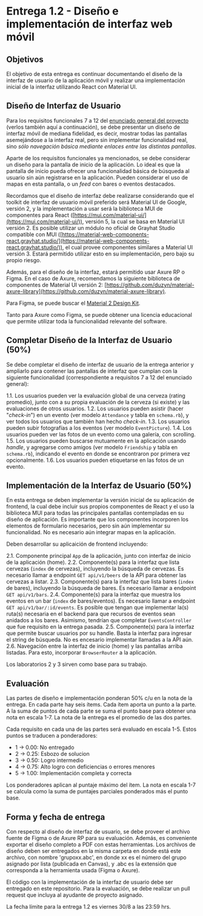 # Entrega 1.2 - Diseño e implementación de interfaz web móvil

## Objetivos

El objetivo de esta entrega es continuar documentando el diseño de la interfaz de usuario de la aplicación móvil y realizar una implementación inicial de la interfaz utilizando React con Material UI.

## Diseño de Interfaz de Usuario

Para los requisitos funcionales 7 a 12 del [enunciado general del proyecto](../../README.md) (verlos también aquí a continuación), se debe presentar un diseño de interfaz móvil de mediana fidelidad, es decir, mostrar todas las pantallas asemejándose a la interfaz real, pero sin implementar funcionalidad real, sino _sólo navegación básica mediante enlaces entre las distintas pantallas_.

Aparte de los requisitos funcionales ya mencionados, se debe considerar un diseño para la pantalla de inicio de la aplicación. Lo ideal es que la pantalla de inicio pueda ofrecer una funcionalidad básica de búsqueda al usuario sin aún registrarse en la aplicación. Pueden considerar el uso de mapas en esta pantalla, o un _feed_ con bares o eventos destacados.

Recordamos que el diseño de interfaz debe realizarse considerando que el toolkit de interfaz de usuario móvil preferido será Material UI de Google, versión 2, y la implementación a usar será la biblioteca MUI de componentes para React ([https://mui.com/material-ui/](https://mui.com/material-ui/)), versión 5, la cual se basa en Material UI versión 2. Es posible utilizar un módulo no oficial de Grayhat Studio compatible con MUI ([https://material-web-components-react.grayhat.studio/](https://material-web-components-react.grayhat.studio/)), el cual provee componentes similares a Material UI versión 3. Estará permitido utilizar esto en su implementación, pero bajo su propio riesgo.

Además, para el diseño de la interfaz, estará permitido usar Axure RP o Figma. En el caso de Axure, recomendamos la siguiente biblioteca de componentes de Material UI versión 2: [https://github.com/duzyn/material-axure-library](https://github.com/duzyn/material-axure-library).

Para Figma, se puede buscar el [Material 2 Design Kit](https://www.figma.com/community/file/778763161265841481).

Tanto para Axure como Figma, se puede obtener una licencia educacional que permite utilizar toda la funcionalidad relevante del software.

## Completar Diseño de la Interfaz de Usuario (50%)

Se debe completar el diseño de interfaz de usuario de la entrega anterior y ampliarlo para contener las pantallas de interfaz que cumplan con la siguiente funcionalidad (correspondiente a requisitos 7 a 12 del enunciado general):

1.1. Los usuarios pueden ver la evaluación global de una cerveza (rating promedio), junto con a su propia evaluación de la cerveza (si existe) y las evaluaciones de otros usuarios. 
1.2. Los usuarios pueden asistir (hacer "_check-in_") en un evento (ver modelo `Attendance` y tabla en `schema.rb`), y ver todos los usuarios que también han hecho _check-in_.
1.3. Los usuarios pueden subir fotografías a los eventos (ver modelo `EventPicture`). 
1.4. Los usuarios pueden ver las fotos de un evento como una galería, con scrolling.
1.5. Los usuarios pueden buscarse mutuamente en la aplicación usando _handle_, y agregarse como amigos (ver modelo `Friendship` y tabla en `schema.rb`), indicando el evento en donde se encontraron por primera vez opcionalmente.
1.6. Los usuarios pueden etiquetarse en las fotos de un evento.

## Implementación de la Interfaz de Usuario (50%)

En esta entrega se deben implementar la versión inicial de su aplicación de frontend, la cual debe incluir sus propios componentes de React y el uso la biblioteca MUI para todas las principales pantallas contempladas en su diseño de aplicación. Es importante que los componentes incorporen los elementos de formulario necesarios, pero sin aún implementar su funcionalidad. No es necesario aún integrar mapas en la aplicación.

Deben desarrollar su aplicaición de frontend incluyendo:

2.1. Componente principal `App` de la aplicación, junto con interfaz de inicio de la aplicación (home).
2.2. Componente(s) para la interfaz que lista cervezas (`index` de cervezas), incluyendo la búsqueda de cervezas. Es necesario llamar a endpoint `GET api/v1/beers` de la API para obtener las cervezas a listar.
2.3. Componente(s) para la interfaz que lista bares (`index` de bares), incluyendo la búsqueda de bares. Es necesario llamar a endpoint `GET api/v1/bars`.
2.4. Componente(s) para la interfaz que muestra los eventos en un bar (`index` de bares/eventos). Es necesario llamar a endpoint `GET api/v1/bar/:id/events`. Es posible que tengan que implementar la(s) ruta(s) necesaria en el backend para que recursos de eventos sean anidados a los bares. Asimismo, tendrían que completar `EventsController` que fue requisito en la entrega pasada. 
2.5. Componente(s) para la interfaz que permite buscar usuarios por su handle. Basta la interfaz para ingresar el string de búsqueda. No es encesario implementar llamadas a la API aún.
2.6. Navegación entre la interfaz de inicio (home) y las pantallas arriba listadas. Para esto, incorporar `BrowserRouter` a la aplicación.

Los laboratorios 2 y 3 sirven como base para su trabajo.

## Evaluación

Las partes de diseño e implementación ponderan 50% c/u en la nota de la entrega. En cada parte hay seis ítems. Cada ítem aporta un punto a la parte. A la suma de puntos de cada parte se suma el punto base para obtener una nota en escala 1-7. La nota de la entrega es el promedio de las dos partes.

Cada requisito en cada una de las partes será evaluado en escala 1-5. Estos puntos se traducen a ponderadores:

* 1 -> 0.00: No entregado
* 2 -> 0.25: Esbozo de solucion
* 3 -> 0.50: Logro intermedio
* 4 -> 0.75: Alto logro con deficiencias o errores menores
* 5 -> 1.00: Implementación completa y correcta

Los ponderadores aplican al puntaje máximo del ítem. La nota en escala 1-7 se calcula como la suma de puntajes parciales ponderados más el punto base.

## Forma y fecha de entrega

Con respecto al diseño de interfaz de usuario, se debe proveer el archivo fuente de Figma o de Axure RP para su evaluación. Además, es conveniente exportar el diseño completo a PDF con estas herramientas. Los archivos de diseño deben ser entregados en la misma carpeta en donde está este archivo, con nombre 'grupoxx.abc', en donde xx es el número del grupo asignado por lista (publicada en Canvas), y .abc es la extensión que corresponda a la herramienta usada (Figma o Axure). 

El código con la implementación de la interfaz de usuario debe ser entregado en este repositorio. Para la evaluación, se debe realizar un pull request que incluya al ayudante de proyecto asignado.

La fecha límite para la entrega 1.2 es viernes 30/8 a las 23:59 hrs.